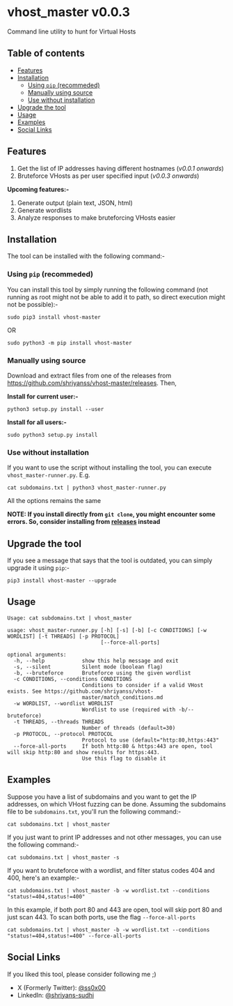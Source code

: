# vhost_master v0.0.3
Command line utility to hunt for Virtual Hosts

## Table of contents
- [Features](#features)
- [Installation](#installation)
    - [Using `pip` (recommeded)](#using-pip-recommeded)
    - [Manually using source](#manually-using-source)
    - [Use without installation](#use-without-installation)
- [Upgrade the tool](#upgrade-the-tool)
- [Usage](#usage)
- [Examples](#examples)
- [Social Links](#social-links)

## Features
1. Get the list of IP addresses having different hostnames (*v0.0.1 onwards*)
1. Bruteforce VHosts as per user specified input (*v0.0.3 onwards*)

**Upcoming features:-**
1. Generate output (plain text, JSON, html)
1. Generate wordlists
1. Analyze responses to make bruteforcing VHosts easier

## Installation
The tool can be installed with the following command:-

### Using `pip` (recommeded)
You can install this tool by simply running the following command (not running as root might not be able to add it to path, so direct execution might not be possible):-
```
sudo pip3 install vhost-master
```
OR
```
sudo python3 -m pip install vhost-master
```

### Manually using source
Download and extract files from one of the releases from https://github.com/shriyanss/vhost-master/releases. Then,


**Install for current user:-**
```
python3 setup.py install --user
```

**Install for all users:-**
```
sudo python3 setup.py install
```

### Use without installation
If you want to use the script without installing the tool, you can execute `vhost_master-runner.py`. E.g.
```
cat subdomains.txt | python3 vhost_master-runner.py
```

All the options remains the same

**NOTE: If you install directly from `git clone`, you might encounter some errors. So, consider installing from [releases](https://github.com/shriyanss/vhost-master/releases) instead**

## Upgrade the tool
If you see a message that says that the tool is outdated, you can simply upgrade it using `pip`:-
```
pip3 install vhost-master --upgrade
```

## Usage
```
Usage: cat subdomains.txt | vhost_master
```

```
usage: vhost_master-runner.py [-h] [-s] [-b] [-c CONDITIONS] [-w WORDLIST] [-t THREADS] [-p PROTOCOL]
                              [--force-all-ports]

optional arguments:
  -h, --help            show this help message and exit
  -s, --silent          Silent mode (boolean flag)
  -b, --bruteforce      Bruteforce using the given wordlist
  -c CONDITIONS, --conditions CONDITIONS
                        Conditions to consider if a valid VHost exists. See https://github.com/shriyanss/vhost-
                        master/match_conditions.md
  -w WORDLIST, --wordlist WORDLIST
                        Wordlist to use (required with -b/--bruteforce)
  -t THREADS, --threads THREADS
                        Number of threads (default=30)
  -p PROTOCOL, --protocol PROTOCOL
                        Protocol to use (default="http:80,https:443"
  --force-all-ports     If both http:80 & https:443 are open, tool will skip http:80 and show results for https:443.
                        Use this flag to disable it
```

## Examples
Suppose you have a list of subdomains and you want to get the IP addresses, on which VHost fuzzing can be done. Assuming the subdomains file to be `subdomains.txt`, you'll run the following command:-
```
cat subdomains.txt | vhost_master
```

If you just want to print IP addresses and not other messages, you can use the following command:-
```
cat subdomains.txt | vhost_master -s
```

If you want to bruteforce with a wordlist, and filter status codes 404 and 400, here's an example:-
```
cat subdomains.txt | vhost_master -b -w wordlist.txt --conditions "status!=404,status!=400"
```

In this example, if both port 80 and 443 are open, tool will skip port 80 and just scan 443. To scan both ports, use the flag `--force-all-ports`
```
cat subdomains.txt | vhost_master -b -w wordlist.txt --conditions "status!=404,status!=400" --force-all-ports
```

## Social Links
If you liked this tool, please consider following me ;)
- X (Formerly Twitter): [@ss0x00](https://twitter.com/ss0x00)
- LinkedIn: [@shriyans-sudhi](https://www.linkedin.com/in/shriyans-sudhi/)
